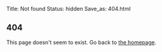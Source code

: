 Title: Not found
Status: hidden
Save_as: 404.html

<div class="row mt-3">
<div class="col-md-12">
<h2>404</h2>

This page doesn't seem to exist. Go back to <a href="/index.html">the homepage</a>.

</div>
</div>
